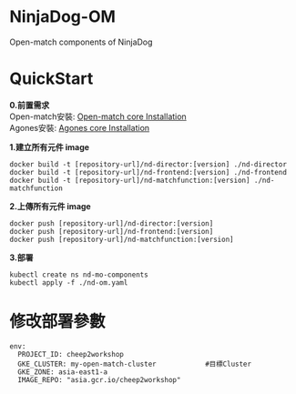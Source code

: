 # NinjaDog-OM
Open-match components of NinjaDog


# QuickStart
**0.前置需求** <br/>
Open-match安裝: [Open-match core Installation](https://openmatch.dev/site/docs/installation/) <br/>
Agones安裝: [Agones core Installation](https://agones.dev/site/docs/installation/) <br/>


**1.建立所有元件 image**
```
docker build -t [repository-url]/nd-director:[version] ./nd-director
docker build -t [repository-url]/nd-frontend:[version] ./nd-frontend
docker build -t [repository-url]/nd-matchfunction:[version] ./nd-matchfunction
```
**2.上傳所有元件 image**
```
docker push [repository-url]/nd-director:[version]
docker push [repository-url]/nd-frontend:[version] 
docker push [repository-url]/nd-matchfunction:[version] 
```

**3.部署**
```
kubectl create ns nd-mo-components
kubectl apply -f ./nd-om.yaml
```


# 修改部署參數
```
env:
  PROJECT_ID: cheep2workshop
  GKE_CLUSTER: my-open-match-cluster 	        #目標Cluster
  GKE_ZONE: asia-east1-a 	   
  IMAGE_REPO: "asia.gcr.io/cheep2workshop"
```
